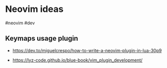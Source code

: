 # Neovim ideas

#neovim
#dev

## Keymaps usage plugin

- https://dev.to/miguelcrespo/how-to-write-a-neovim-plugin-in-lua-30p9

- https://lyz-code.github.io/blue-book/vim_plugin_development/
